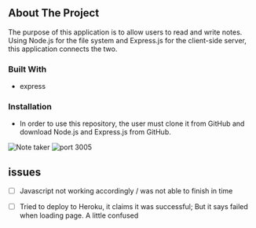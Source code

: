 # <!-- ABOUT THE PROJECT -->
## About The Project
The purpose of this application is to allow users to read and write notes. Using Node.js for the file system and Express.js for the client-side server, this application connects the two.


### Built With
* express




<!-- GETTING STARTED -->

### Installation

* In order to use this repository, the user must clone it from GitHub and download Node.js and Express.js from GitHub.


![Note taker](https://user-images.githubusercontent.com/105595889/197364668-bfd80070-41eb-4add-b874-39cf7f1951cf.png)
![port 3005](https://user-images.githubusercontent.com/105595889/197364660-a3d48acc-71d1-4806-bfed-5289d8747548.png)

<!-- Issues -->
## issues

- [ ] Javascript not working accordingly / was not able to finish in time
- [ ] Tried to deploy to Heroku, it claims it was successful; But it says failed when loading page. A little confused


